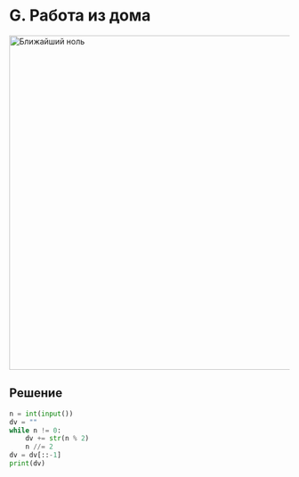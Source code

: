 # G. Работа из дома

<img src="https://github.com/PavelKirushev/yandex/assets/137924137/6179131e-c1a8-429a-9742-ff9170ab342e" alt="Ближайший ноль" width="600">

## Решение
```python
n = int(input())
dv = ""
while n != 0:
    dv += str(n % 2)
    n //= 2
dv = dv[::-1]
print(dv)
```
